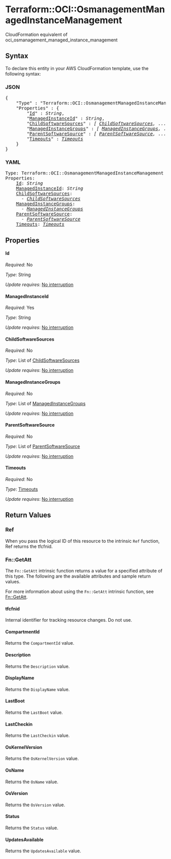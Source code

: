 # Terraform::OCI::OsmanagementManagedInstanceManagement

CloudFormation equivalent of oci_osmanagement_managed_instance_management

## Syntax

To declare this entity in your AWS CloudFormation template, use the following syntax:

### JSON

<pre>
{
    "Type" : "Terraform::OCI::OsmanagementManagedInstanceManagement",
    "Properties" : {
        "<a href="#id" title="Id">Id</a>" : <i>String</i>,
        "<a href="#managedinstanceid" title="ManagedInstanceId">ManagedInstanceId</a>" : <i>String</i>,
        "<a href="#childsoftwaresources" title="ChildSoftwareSources">ChildSoftwareSources</a>" : <i>[ <a href="childsoftwaresources.md">ChildSoftwareSources</a>, ... ]</i>,
        "<a href="#managedinstancegroups" title="ManagedInstanceGroups">ManagedInstanceGroups</a>" : <i>[ <a href="managedinstancegroups.md">ManagedInstanceGroups</a>, ... ]</i>,
        "<a href="#parentsoftwaresource" title="ParentSoftwareSource">ParentSoftwareSource</a>" : <i>[ <a href="parentsoftwaresource.md">ParentSoftwareSource</a>, ... ]</i>,
        "<a href="#timeouts" title="Timeouts">Timeouts</a>" : <i><a href="timeouts.md">Timeouts</a></i>
    }
}
</pre>

### YAML

<pre>
Type: Terraform::OCI::OsmanagementManagedInstanceManagement
Properties:
    <a href="#id" title="Id">Id</a>: <i>String</i>
    <a href="#managedinstanceid" title="ManagedInstanceId">ManagedInstanceId</a>: <i>String</i>
    <a href="#childsoftwaresources" title="ChildSoftwareSources">ChildSoftwareSources</a>: <i>
      - <a href="childsoftwaresources.md">ChildSoftwareSources</a></i>
    <a href="#managedinstancegroups" title="ManagedInstanceGroups">ManagedInstanceGroups</a>: <i>
      - <a href="managedinstancegroups.md">ManagedInstanceGroups</a></i>
    <a href="#parentsoftwaresource" title="ParentSoftwareSource">ParentSoftwareSource</a>: <i>
      - <a href="parentsoftwaresource.md">ParentSoftwareSource</a></i>
    <a href="#timeouts" title="Timeouts">Timeouts</a>: <i><a href="timeouts.md">Timeouts</a></i>
</pre>

## Properties

#### Id

_Required_: No

_Type_: String

_Update requires_: [No interruption](https://docs.aws.amazon.com/AWSCloudFormation/latest/UserGuide/using-cfn-updating-stacks-update-behaviors.html#update-no-interrupt)

#### ManagedInstanceId

_Required_: Yes

_Type_: String

_Update requires_: [No interruption](https://docs.aws.amazon.com/AWSCloudFormation/latest/UserGuide/using-cfn-updating-stacks-update-behaviors.html#update-no-interrupt)

#### ChildSoftwareSources

_Required_: No

_Type_: List of <a href="childsoftwaresources.md">ChildSoftwareSources</a>

_Update requires_: [No interruption](https://docs.aws.amazon.com/AWSCloudFormation/latest/UserGuide/using-cfn-updating-stacks-update-behaviors.html#update-no-interrupt)

#### ManagedInstanceGroups

_Required_: No

_Type_: List of <a href="managedinstancegroups.md">ManagedInstanceGroups</a>

_Update requires_: [No interruption](https://docs.aws.amazon.com/AWSCloudFormation/latest/UserGuide/using-cfn-updating-stacks-update-behaviors.html#update-no-interrupt)

#### ParentSoftwareSource

_Required_: No

_Type_: List of <a href="parentsoftwaresource.md">ParentSoftwareSource</a>

_Update requires_: [No interruption](https://docs.aws.amazon.com/AWSCloudFormation/latest/UserGuide/using-cfn-updating-stacks-update-behaviors.html#update-no-interrupt)

#### Timeouts

_Required_: No

_Type_: <a href="timeouts.md">Timeouts</a>

_Update requires_: [No interruption](https://docs.aws.amazon.com/AWSCloudFormation/latest/UserGuide/using-cfn-updating-stacks-update-behaviors.html#update-no-interrupt)

## Return Values

### Ref

When you pass the logical ID of this resource to the intrinsic `Ref` function, Ref returns the tfcfnid.

### Fn::GetAtt

The `Fn::GetAtt` intrinsic function returns a value for a specified attribute of this type. The following are the available attributes and sample return values.

For more information about using the `Fn::GetAtt` intrinsic function, see [Fn::GetAtt](https://docs.aws.amazon.com/AWSCloudFormation/latest/UserGuide/intrinsic-function-reference-getatt.html).

#### tfcfnid

Internal identifier for tracking resource changes. Do not use.

#### CompartmentId

Returns the <code>CompartmentId</code> value.

#### Description

Returns the <code>Description</code> value.

#### DisplayName

Returns the <code>DisplayName</code> value.

#### LastBoot

Returns the <code>LastBoot</code> value.

#### LastCheckin

Returns the <code>LastCheckin</code> value.

#### OsKernelVersion

Returns the <code>OsKernelVersion</code> value.

#### OsName

Returns the <code>OsName</code> value.

#### OsVersion

Returns the <code>OsVersion</code> value.

#### Status

Returns the <code>Status</code> value.

#### UpdatesAvailable

Returns the <code>UpdatesAvailable</code> value.

